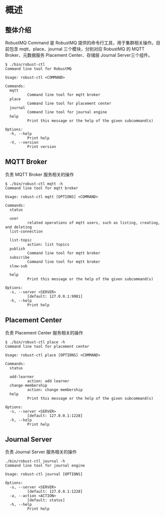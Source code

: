 # 概述
## 整体介绍
RobustMQ Command 是 RobustMQ 提供的命令行工具，用于集群相关操作。目前包含 mqtt、place、journal 三个模块，分别对应 RobustMQ 的 MQTT Broker、元数据服务 Placement Center、存储层 Journal Server三个组件。
```
$ ./bin/robust-ctl 
Command line tool for RobustMQ

Usage: robust-ctl <COMMAND>

Commands:
  mqtt
          Command line tool for mqtt broker
  place
          Command line tool for placement center
  journal
          Command line tool for journal engine
  help
          Print this message or the help of the given subcommand(s)

Options:
  -h, --help
          Print help
  -V, --version
          Print version
```

## MQTT Broker
负责 MQTT Broker 服务相关的操作
```
$ ./bin/robust-ctl mqtt -h
Command line tool for mqtt broker

Usage: robust-ctl mqtt [OPTIONS] <COMMAND>

Commands:
  status
          
  user
          related operations of mqtt users, such as listing, creating, and deleting 
  list-connection
          
  list-topic
          action: list topics
  publish
          Command line tool for mqtt broker
  subscribe
          Command line tool for mqtt broker
  slow-sub
          
  help
          Print this message or the help of the given subcommand(s)

Options:
  -s, --server <SERVER>
          [default: 127.0.0.1:9981]
  -h, --help
          Print help
```
## Placement Center
负责  Placement Center 服务相关的操作
```
$ ./bin/robust-ctl place -h
Command line tool for placement center

Usage: robust-ctl place [OPTIONS] <COMMAND>

Commands:
  status
          
  add-learner
          action: add learner
  change-membership
          action: change membership
  help
          Print this message or the help of the given subcommand(s)

Options:
  -s, --server <SERVER>
          [default: 127.0.0.1:1228]
  -h, --help
          Print help
```
## Journal Server
负责 Journal Server 服务相关的操作
```
./bin/robust-ctl journal -h
Command line tool for journal engine

Usage: robust-ctl journal [OPTIONS]

Options:
  -s, --server <SERVER>
          [default: 127.0.0.1:1228]
  -a, --action <ACTION>
          [default: status]
  -h, --help
          Print help
```